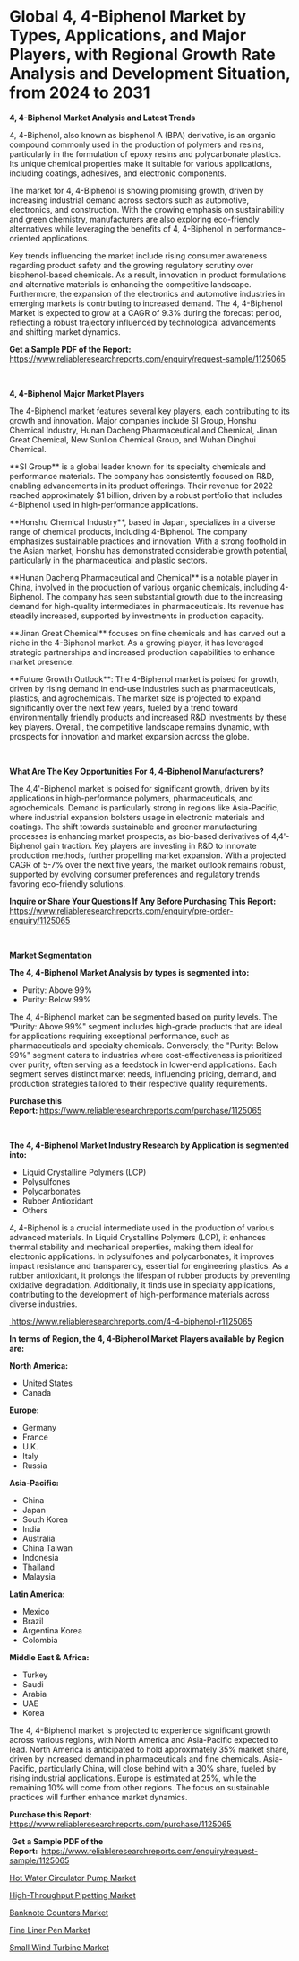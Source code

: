 <p><h1>Global 4, 4-Biphenol Market by Types, Applications, and Major Players, with Regional Growth Rate Analysis and Development Situation, from 2024 to 2031</h1></p><p><strong>4, 4-Biphenol Market Analysis and Latest Trends</strong></p>
<p><p>4, 4-Biphenol, also known as bisphenol A (BPA) derivative, is an organic compound commonly used in the production of polymers and resins, particularly in the formulation of epoxy resins and polycarbonate plastics. Its unique chemical properties make it suitable for various applications, including coatings, adhesives, and electronic components.</p><p>The market for 4, 4-Biphenol is showing promising growth, driven by increasing industrial demand across sectors such as automotive, electronics, and construction. With the growing emphasis on sustainability and green chemistry, manufacturers are also exploring eco-friendly alternatives while leveraging the benefits of 4, 4-Biphenol in performance-oriented applications.</p><p>Key trends influencing the market include rising consumer awareness regarding product safety and the growing regulatory scrutiny over bisphenol-based chemicals. As a result, innovation in product formulations and alternative materials is enhancing the competitive landscape. Furthermore, the expansion of the electronics and automotive industries in emerging markets is contributing to increased demand. The 4, 4-Biphenol Market is expected to grow at a CAGR of 9.3% during the forecast period, reflecting a robust trajectory influenced by technological advancements and shifting market dynamics.</p></p>
<p><strong>Get a Sample PDF of the Report:&nbsp;</strong> <a href="https://www.reliableresearchreports.com/enquiry/request-sample/1125065?utm_campaign=40&utm_medium=2&utm_source=Github&utm_content=ia&utm_term=26122024&utm_id=4-4-biphenol">https://www.reliableresearchreports.com/enquiry/request-sample/1125065</a></p>
<p>&nbsp;</p>
<p><strong>4, 4-Biphenol Major Market Players</strong></p>
<p><p>The 4-Biphenol market features several key players, each contributing to its growth and innovation. Major companies include SI Group, Honshu Chemical Industry, Hunan Dacheng Pharmaceutical and Chemical, Jinan Great Chemical, New Sunlion Chemical Group, and Wuhan Dinghui Chemical.</p><p>**SI Group** is a global leader known for its specialty chemicals and performance materials. The company has consistently focused on R&D, enabling advancements in its product offerings. Their revenue for 2022 reached approximately $1 billion, driven by a robust portfolio that includes 4-Biphenol used in high-performance applications.</p><p>**Honshu Chemical Industry**, based in Japan, specializes in a diverse range of chemical products, including 4-Biphenol. The company emphasizes sustainable practices and innovation. With a strong foothold in the Asian market, Honshu has demonstrated considerable growth potential, particularly in the pharmaceutical and plastic sectors.</p><p>**Hunan Dacheng Pharmaceutical and Chemical** is a notable player in China, involved in the production of various organic chemicals, including 4-Biphenol. The company has seen substantial growth due to the increasing demand for high-quality intermediates in pharmaceuticals. Its revenue has steadily increased, supported by investments in production capacity.</p><p>**Jinan Great Chemical** focuses on fine chemicals and has carved out a niche in the 4-Biphenol market. As a growing player, it has leveraged strategic partnerships and increased production capabilities to enhance market presence.</p><p>**Future Growth Outlook**: The 4-Biphenol market is poised for growth, driven by rising demand in end-use industries such as pharmaceuticals, plastics, and agrochemicals. The market size is projected to expand significantly over the next few years, fueled by a trend toward environmentally friendly products and increased R&D investments by these key players. Overall, the competitive landscape remains dynamic, with prospects for innovation and market expansion across the globe.</p></p>
<p>&nbsp;</p>
<p><strong>What Are The Key Opportunities For 4, 4-Biphenol Manufacturers?</strong></p>
<p><p>The 4,4'-Biphenol market is poised for significant growth, driven by its applications in high-performance polymers, pharmaceuticals, and agrochemicals. Demand is particularly strong in regions like Asia-Pacific, where industrial expansion bolsters usage in electronic materials and coatings. The shift towards sustainable and greener manufacturing processes is enhancing market prospects, as bio-based derivatives of 4,4'-Biphenol gain traction. Key players are investing in R&D to innovate production methods, further propelling market expansion. With a projected CAGR of 5-7% over the next five years, the market outlook remains robust, supported by evolving consumer preferences and regulatory trends favoring eco-friendly solutions.</p></p>
<p><strong>Inquire or Share Your Questions If Any Before Purchasing This Report:</strong> <a href="https://www.reliableresearchreports.com/enquiry/pre-order-enquiry/1125065?utm_campaign=40&utm_medium=2&utm_source=Github&utm_content=ia&utm_term=26122024&utm_id=4-4-biphenol">https://www.reliableresearchreports.com/enquiry/pre-order-enquiry/1125065</a></p>
<p>&nbsp;</p>
<p><strong>Market Segmentation</strong></p>
<p><strong>The 4, 4-Biphenol Market Analysis by types is segmented into:</strong></p>
<p><ul><li>Purity: Above 99%</li><li>Purity: Below 99%</li></ul></p>
<p><p>The 4, 4-Biphenol market can be segmented based on purity levels. The "Purity: Above 99%" segment includes high-grade products that are ideal for applications requiring exceptional performance, such as pharmaceuticals and specialty chemicals. Conversely, the "Purity: Below 99%" segment caters to industries where cost-effectiveness is prioritized over purity, often serving as a feedstock in lower-end applications. Each segment serves distinct market needs, influencing pricing, demand, and production strategies tailored to their respective quality requirements.</p></p>
<p><strong>Purchase this Report:&nbsp;</strong><a href="https://www.reliableresearchreports.com/purchase/1125065?utm_campaign=40&utm_medium=2&utm_source=Github&utm_content=ia&utm_term=26122024&utm_id=4-4-biphenol">https://www.reliableresearchreports.com/purchase/1125065</a></p>
<p>&nbsp;</p>
<p><strong>The 4, 4-Biphenol Market Industry Research by Application is segmented into:</strong></p>
<p><ul><li>Liquid Crystalline Polymers (LCP)</li><li>Polysulfones</li><li>Polycarbonates</li><li>Rubber Antioxidant</li><li>Others</li></ul></p>
<p><p>4, 4-Biphenol is a crucial intermediate used in the production of various advanced materials. In Liquid Crystalline Polymers (LCP), it enhances thermal stability and mechanical properties, making them ideal for electronic applications. In polysulfones and polycarbonates, it improves impact resistance and transparency, essential for engineering plastics. As a rubber antioxidant, it prolongs the lifespan of rubber products by preventing oxidative degradation. Additionally, it finds use in specialty applications, contributing to the development of high-performance materials across diverse industries.</p></p>
<p><a href="https://www.reliableresearchreports.com/4-4-biphenol-r1125065?utm_campaign=40&utm_medium=2&utm_source=Github&utm_content=ia&utm_term=26122024&utm_id=4-4-biphenol">&nbsp;https://www.reliableresearchreports.com/4-4-biphenol-r1125065</a></p>
<p><strong>In terms of Region, the 4, 4-Biphenol Market Players available by Region are:</strong></p>
<p>
    <p> <strong> North America: </strong>
        <ul>
            <li>United States</li>
            <li>Canada</li>
        </ul>
        </p> 
    <p> <strong> Europe: </strong>
        <ul>
            <li>Germany</li>
            <li>France</li>
            <li>U.K.</li>
            <li>Italy</li>
            <li>Russia</li>
        </ul>
        </p> 
    <p> <strong> Asia-Pacific: </strong>
        <ul>
            <li>China</li>
            <li>Japan</li>
            <li>South Korea</li>
            <li>India</li>
            <li>Australia</li>
            <li>China Taiwan</li>
            <li>Indonesia</li>
            <li>Thailand</li>
            <li>Malaysia</li>
        </ul>
        </p> 
    <p> <strong> Latin America: </strong>
        <ul>
            <li>Mexico</li>
            <li>Brazil</li>
            <li>Argentina Korea</li>
            <li>Colombia</li>
        </ul>
        </p> 
    <p> <strong> Middle East & Africa: </strong>
        <ul>
            <li>Turkey</li>
            <li>Saudi</li>
            <li>Arabia</li>
            <li>UAE</li>
            <li>Korea</li>
        </ul>
    </p>
    </p>
<p><p>The 4, 4-Biphenol market is projected to experience significant growth across various regions, with North America and Asia-Pacific expected to lead. North America is anticipated to hold approximately 35% market share, driven by increased demand in pharmaceuticals and fine chemicals. Asia-Pacific, particularly China, will close behind with a 30% share, fueled by rising industrial applications. Europe is estimated at 25%, while the remaining 10% will come from other regions. The focus on sustainable practices will further enhance market dynamics.</p></p>
<p><strong>Purchase this Report: </strong><a href="https://www.reliableresearchreports.com/purchase/1125065?utm_campaign=40&utm_medium=2&utm_source=Github&utm_content=ia&utm_term=26122024&utm_id=4-4-biphenol">https://www.reliableresearchreports.com/purchase/1125065</a></p>
<p>&nbsp;<strong>Get a Sample PDF of the Report:&nbsp;&nbsp;</strong><a href="https://www.reliableresearchreports.com/enquiry/request-sample/1125065?utm_campaign=40&utm_medium=2&utm_source=Github&utm_content=ia&utm_term=26122024&utm_id=4-4-biphenol">https://www.reliableresearchreports.com/enquiry/request-sample/1125065</a></p>
<p><strong></strong></p>
<p><p><a href="https://github.com/ParvinKhatun77/Market-Research-Report-List-1/blob/main/hot-water-circulator-pump-market.md?utm_campaign=40&utm_medium=2&utm_source=Github&utm_content=ia&utm_term=26122024&utm_id=4-4-biphenol">Hot Water Circulator Pump Market</a></p><p><a href="https://github.com/stephaniwo144/Market-Research-Report-List-1/blob/main/high-throughput-pipetting-market.md?utm_campaign=40&utm_medium=2&utm_source=Github&utm_content=ia&utm_term=26122024&utm_id=4-4-biphenol">High-Throughput Pipetting Market</a></p><p><a href="https://www.linkedin.com/pulse/banknote-counters-market-growth-key-factors-driving-expansion-chjif?utm_campaign=40&utm_medium=2&utm_source=Github&utm_content=ia&utm_term=26122024&utm_id=4-4-biphenol">Banknote Counters Market</a></p><p><a href="https://www.linkedin.com/pulse/f-my-mkt-intel-xkfif?utm_campaign=40&utm_medium=2&utm_source=Github&utm_content=ia&utm_term=26122024&utm_id=4-4-biphenol">Fine Liner Pen Market</a></p><p><a href="https://www.linkedin.com/pulse/significant-growth-anticipated-small-wind-turbine-market-0m5sf?utm_campaign=40&utm_medium=2&utm_source=Github&utm_content=ia&utm_term=26122024&utm_id=4-4-biphenol">Small Wind Turbine Market</a></p></p>